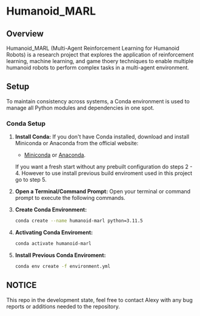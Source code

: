 # Humanoid_MARL

## Overview

Humanoid_MARL (Multi-Agent Reinforcement Learning for Humanoid Robots) is a research project that explores the application of reinforcement learning, machine learning, and game thoery techniques to enable multiple humanoid robots to perform complex tasks in a multi-agent environment.

## Setup

To maintain consistency across systems, a Conda environment is used to manage all Python modules and dependencies in one spot.

### Conda Setup

1. **Install Conda:**
   If you don't have Conda installed, download and install Miniconda or Anaconda from the official website:
   - [Miniconda](https://docs.conda.io/en/latest/miniconda.html) or [Anaconda](https://www.anaconda.com/products/distribution).

   If you want a fresh start without any prebuilt configuration do steps 2 - 4. However to use install previous build enviroment used in this project go to step 5.

2. **Open a Terminal/Command Prompt:**
   Open your terminal or command prompt to execute the following commands.

3. **Create Conda Environment:**
   ```bash
   conda create --name humanoid-marl python=3.11.5
   ```
4. **Activating Conda Enviroment:**
   ```bash
   conda activate humanoid-marl
   ```
5. **Install Previous Conda Enviroment:**
     ```bash
   conda env create -f environment.yml
   ```
   
## NOTICE
This repo in the development state, feel free to contact Alexy with any bug reports or additions needed to the repository. 
